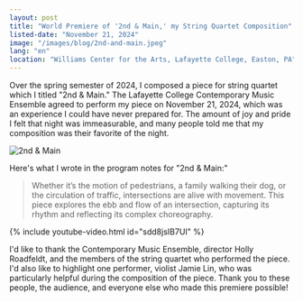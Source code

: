 ```yaml
---
layout: post
title: "World Premiere of '2nd & Main,' my String Quartet Composition"
listed-date: "November 21, 2024"
image: "/images/blog/2nd-and-main.jpeg"
lang: "en"
location: "Williams Center for the Arts, Lafayette College, Easton, PA"
---
```


Over the spring semester of 2024, I composed a piece for string quartet which I titled "2nd & Main." The Lafayette
College Contemporary Music Ensemble agreed to perform my piece on November 21, 2024, which was an experience I could
have never prepared for. The amount of joy and pride I felt that night was immeasurable, and many people told me that my
composition was their favorite of the night.

![2nd & Main](/images/blog/2nd-and-main.png)

Here's what I wrote in the program notes for "2nd & Main:"

> Whether it’s the motion of pedestrians, a family walking
> their dog, or the circulation of traffic, intersections are alive
> with movement. This piece explores the ebb and flow of an
> intersection, capturing its rhythm and reflecting its complex
> choreography.

{% include youtube-video.html id="sdd8jsIB7UI" %}

I'd like to thank the Contemporary Music Ensemble, director Holly Roadfeldt, and the members of the string quartet who
performed the piece. I'd also like to highlight one performer, violist Jamie Lin, who was particularly helpful during
the composition of the piece. Thank you to these people, the audience, and everyone else who made this premiere
possible!